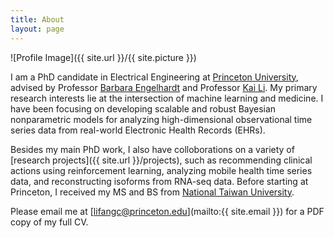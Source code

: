 ```yaml
---
title: About
layout: page
---
```

![Profile Image]({{ site.url }}/{{ site.picture }})

I am a PhD candidate in Electrical Engineering at [Princeton University](https://www.princeton.edu/), advised by Professor [Barbara Engelhardt](https://www.cs.princeton.edu/people/profile/bee) and Professor [Kai Li](https://www.cs.princeton.edu/people/profile/li). My primary research interests lie at the intersection of machine learning and medicine. I have been focusing on developing scalable and robust Bayesian nonparametric models for analyzing high-dimensional observational time series data from real-world Electronic Health Records (EHRs). 

Besides my main PhD work, I also have colloborations on a variety of [research projects]({{ site.url }}/projects), such as recommending clinical actions using reinforcement learning, analyzing mobile health time series data, and reconstructing isoforms from RNA-seq data. Before starting at Princeton, I received my MS and BS from [National Taiwan University](http://www.ntu.edu.tw/english/).

Please email me at [lifangc@princeton.edu](mailto:{{ site.email }}) for a PDF copy of my full CV.
